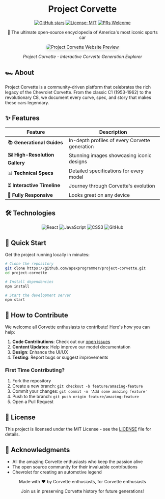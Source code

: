 <div align="center">
  <h1>Project Corvette</h1>
  
  [![GitHub stars](https://img.shields.io/github/stars/apexprogrammer/project-corvette?style=social)](https://github.com/apexprogrammer/project-corvette/stargazers)
  [![License: MIT](https://img.shields.io/badge/License-MIT-yellow.svg)](https://opensource.org/licenses/MIT)
  [![PRs Welcome](https://img.shields.io/badge/PRs-welcome-brightgreen.svg)](http://makeapullrequest.com)
  
  <p>🚀 The ultimate open-source encyclopedia of America's most iconic sports car</p>
</div>

<div align="center">
  <img src="src/images/READEME/project-corvette-project-display.png" alt="Project Corvette Website Preview" style="max-width: 100%; height: auto; border-radius: 8px; box-shadow: 0 4px 8px rgba(0,0,0,0.1);"/>
  <p><em>Project Corvette - Interactive Corvette Generation Explorer</em></p>
</div>

## 🏎️ About

Project Corvette is a community-driven platform that celebrates the rich legacy of the Chevrolet Corvette. From the classic C1 (1953-1962) to the revolutionary C8, we document every curve, spec, and story that makes these cars legendary.

## ✨ Features

| Feature | Description |
|---------|-------------|
| 📚 **Generational Guides** | In-depth profiles of every Corvette generation |
| 🖼️ **High-Resolution Gallery** | Stunning images showcasing iconic designs |
| 📊 **Technical Specs** | Detailed specifications for every model |
| ⏳ **Interactive Timeline** | Journey through Corvette's evolution |
| 📱 **Fully Responsive** | Looks great on any device |

## 🛠️ Technologies

<div align="center">
  <img src="https://img.shields.io/badge/React-20232A?style=for-the-badge&logo=react&logoColor=61DAFB" alt="React" />
  <img src="https://img.shields.io/badge/JavaScript-F7DF1E?style=for-the-badge&logo=javascript&logoColor=black" alt="JavaScript" />
  <img src="https://img.shields.io/badge/CSS3-1572B6?style=for-the-badge&logo=css3&logoColor=white" alt="CSS3" />
  <img src="https://img.shields.io/badge/GitHub-100000?style=for-the-badge&logo=github&logoColor=white" alt="GitHub" />
</div>

## 🚀 Quick Start

Get the project running locally in minutes:

```bash
# Clone the repository
git clone https://github.com/apexprogrammer/project-corvette.git
cd project-corvette

# Install dependencies
npm install

# Start the development server
npm start
```

## 🌟 How to Contribute

We welcome all Corvette enthusiasts to contribute! Here's how you can help:

1. **Code Contributions**: Check out our [open issues](https://github.com/apexprogrammer/project-corvette/issues)
2. **Content Updates**: Help improve our model documentation
3. **Design**: Enhance the UI/UX
4. **Testing**: Report bugs or suggest improvements

### First Time Contributing?

1. Fork the repository
2. Create a new branch: `git checkout -b feature/amazing-feature`
3. Commit your changes: `git commit -m 'Add some amazing feature'`
4. Push to the branch: `git push origin feature/amazing-feature`
5. Open a Pull Request

## 📜 License

This project is licensed under the MIT License - see the [LICENSE](LICENSE) file for details.

## 🙏 Acknowledgments

- All the amazing Corvette enthusiasts who keep the passion alive
- The open source community for their invaluable contributions
- Chevrolet for creating an automotive legend

<div align="center">
  <p>Made with ❤️ by Corvette enthusiasts, for Corvette enthusiasts</p>
  <p>Join us in preserving Corvette history for future generations!</p>
</div>
